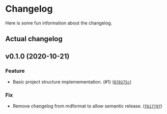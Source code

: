 # Changelog

Here is some fun information about the changelog.

## Actual changelog

<!--next-version-placeholder-->

## v0.1.0 (2020-10-21)
### Feature
* Basic project structure implemementation. (#1) ([`870275c`](https://github.com/butler54/semantic-release-github/commit/870275c07331e596bb8aea6ba07244a1fb2ef459))

### Fix
* Remove changelog from mdformat to allow semantic release. ([`f617797`](https://github.com/butler54/semantic-release-github/commit/f6177970826c046a1b6b0a09ba77dc48371ab4e9))
